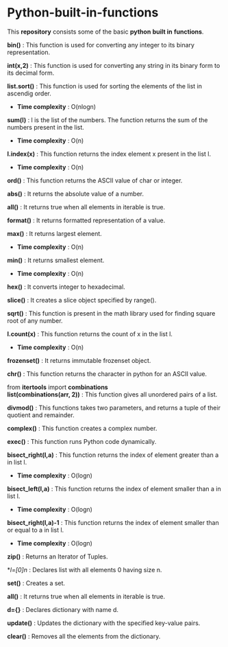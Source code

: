 # **Python-built-in-functions**
This **repository** consists some of the basic **python** **built in** **functions**.

**bin()** : This function is used for converting any integer to its binary representation.

**int(x,2)** : This function is used for converting any string in its binary form to its decimal form.

**list.sort()** : This function is used for sorting the elements of the list in ascendig order.
  - **Time complexity** : O(nlogn)

**sum(l)** : l is the list of the numbers. The function returns the sum of the numbers present in the list.
  - **Time complexity** : O(n)

**l.index(x)** : This function returns the index element x present in the list l.
  - **Time complexity** : O(n)

**ord()** : This function returns the ASCII value of char or integer.

**abs()** : It returns the absolute value of a number.

**all()** : It returns true when all elements in iterable is true.

**format()** : It returns formatted representation of a value.

**max()** : It returns largest element.
  - **Time complexity** : O(n)

**min()** : It returns smallest element.
  - **Time complexity** : O(n)

**hex()** : It converts integer to hexadecimal.

**slice()** : It creates a slice object specified by range().

**sqrt()** : This function is present in the math library used for finding square root of any number.

**l.count(x)** : This function returns the count of x in the list l.
  - **Time complexity** : O(n)

**frozenset()** : It returns immutable frozenset object.

**chr()** : This function returns the character in python for an ASCII value.

from **itertools** import **combinations**  
**list(combinations(arr, 2))** : This function gives all unordered pairs of a list.  

**divmod()** : This functions takes two parameters, and returns a tuple of their quotient and remainder.  

**complex()** : This function creates a complex number.  

**exec()** : This function runs Python code dynamically.

**bisect_right(l,a)** : This function returns the index of element greater than a in list l.
  - **Time complexity** : O(logn)

**bisect_left(l,a)** : This function returns the index of element smaller than a in list l.
  - **Time complexity** : O(logn)

**bisect_right(l,a)-1** : This function returns the index of element smaller than or equal to a in list l.
  - **Time complexity** : O(logn)

**zip()** : Returns an Iterator of Tuples.

**l=[0]*n** : Declares list with all elements 0 having size n.

**set()** : Creates a set.

**all()** : It returns true when all elements in iterable is true.

**d={}** : Declares dictionary with name d.

**update()** :  Updates the dictionary with the specified key-value pairs.

**clear()**	: Removes all the elements from the dictionary.

